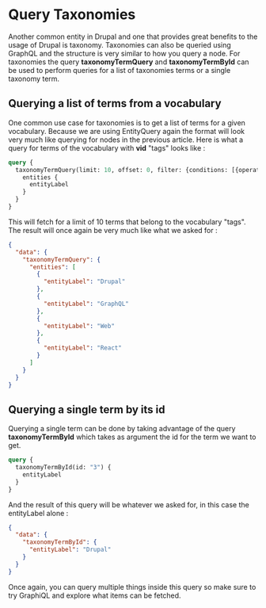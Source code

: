 # Query Taxonomies

Another common entity in Drupal and one that provides great benefits to the usage of Drupal is taxonomy. Taxonomies can also be queried using GraphQL and the structure is very similar to how you query a node. For taxonomies the query **taxonomyTermQuery** and **taxonomyTermById** can be used to perform queries for a list of taxonomies terms or a single taxonomy term.

## Querying a list of terms from a vocabulary

One common use case for taxonomies is to get a list of terms for a given vocabulary. Because we are using EntityQuery again the format will look very much like querying for nodes in the previous article. Here is what a query for terms of the vocabulary with **vid** "tags" looks like :

```graphql
query {
  taxonomyTermQuery(limit: 10, offset: 0, filter: {conditions: [{operator: EQUAL, field: "vid", value: ["tags"]}]}) {
    entities {
      entityLabel
    }
  }
}
```

This will fetch for a limit of 10 terms that belong to the vocabulary "tags". The result will once again be very much like what we asked for : 

```json
{
  "data": {
    "taxonomyTermQuery": {
      "entities": [
        {
          "entityLabel": "Drupal"
        },
        {
          "entityLabel": "GraphQL"
        },
        {
          "entityLabel": "Web"
        },
        {
          "entityLabel": "React"
        }
      ]
    }
  }
}
```

## Querying a single term by its id

Querying a single term can be done by taking advantage of the query **taxonomyTermById** which takes  as argument the id for the term we want to get.

```graphql
query {
  taxonomyTermById(id: "3") {
    entityLabel
  }
}
```

And the result of this query will be whatever we asked for, in this case the entityLabel alone : 

```json
{
  "data": {
    "taxonomyTermById": {
      "entityLabel": "Drupal"
    }
  }
}
```

Once again, you can query multiple things inside this query so make sure to try GraphiQL and explore what items can be fetched.

